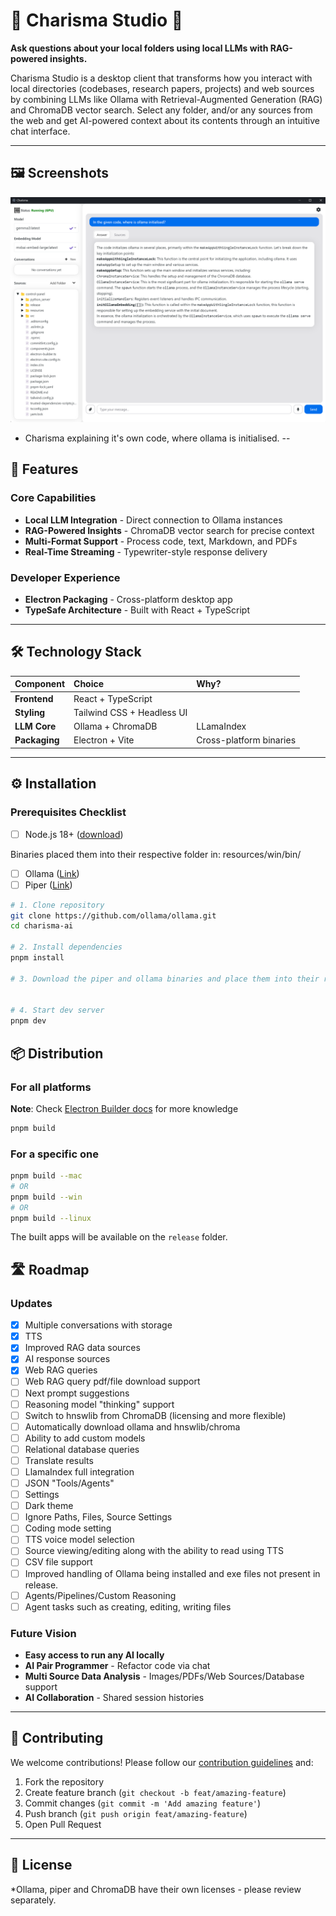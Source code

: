 # 🌟 Charisma Studio 🌟

**Ask questions about your local folders using local LLMs with RAG-powered insights.**

Charisma Studio is a desktop client that transforms how you interact with local directories (codebases, research papers, projects) and web sources by combining LLMs like Ollama with Retrieval-Augmented Generation (RAG) and ChromaDB vector search. Select any folder, and/or any sources from the web and get AI-powered context about its contents through an intuitive chat interface.

---

## 🖼️ Screenshots
![Screenshot](screenshots/Screenshot.png)
- Charisma explaining it's own code, where ollama is initialised.
--

## 🚀 Features

### Core Capabilities

- **Local LLM Integration** - Direct connection to Ollama instances
- **RAG-Powered Insights** - ChromaDB vector search for precise context
- **Multi-Format Support** - Process code, text, Markdown, and PDFs
- **Real-Time Streaming** - Typewriter-style response delivery

### Developer Experience

- **Electron Packaging** - Cross-platform desktop app
- **TypeSafe Architecture** - Built with React + TypeScript

---

## 🛠 Technology Stack

| Component | Choice | Why? |
| :-- | :-- | :-- |
| **Frontend** | React + TypeScript |
| **Styling** | Tailwind CSS + Headless UI |
| **LLM Core** | Ollama + ChromaDB | LLamaIndex | Local-first, privacy focused |
| **Packaging** | Electron + Vite | Cross-platform binaries |


---

## ⚙️ Installation

### Prerequisites Checklist

- [ ] Node.js 18+ ([download](https://nodejs.org/))

Binaries placed them into their respective folder in: resources/win/bin/
- [ ] Ollama ([Link](https://github.com/ollama/ollama/releases)) 
- [ ] Piper ([Link](https://github.com/rhasspy/piper/releases)) 

```bash
# 1. Clone repository
git clone https://github.com/ollama/ollama.git
cd charisma-ai

# 2. Install dependencies
pnpm install

# 3. Download the piper and ollama binaries and place them into their respective folder in: resources/win/bin/ 


# 4. Start dev server
pnpm dev
```

## 📦 Distribution

### For all platforms

**Note**: Check [Electron Builder docs](https://www.electron.build/cli) for more knowledge

```bash
pnpm build
```

### For a specific one

```bash
pnpm build --mac
# OR
pnpm build --win
# OR
pnpm build --linux
```

The built apps will be available on the `release` folder.

## 🛣 Roadmap

### Updates

- [x] Multiple conversations with storage
- [x] TTS
- [x] Improved RAG data sources
- [x] AI response sources
- [x] Web RAG queries
- [ ] Web RAG query pdf/file download support
- [ ] Next prompt suggestions
- [ ] Reasoning model "thinking" support
- [ ] Switch to hnswlib from ChromaDB (licensing and more flexible)
- [ ] Automatically download ollama and hnswlib/chroma
- [ ] Ability to add custom models
- [ ] Relational database queries
- [ ] Translate results
- [ ] LlamaIndex full integration
- [ ] JSON "Tools/Agents"
- [ ] Settings
- [ ] Dark theme
- [ ] Ignore Paths, Files, Source Settings
- [ ] Coding mode setting
- [ ] TTS voice model selection
- [ ] Source viewing/editing along with the ability to read using TTS
- [ ] CSV file support
- [ ] Improved handling of Ollama being installed and exe files not present in release.
- [ ] Agents/Pipelines/Custom Reasoning
- [ ] Agent tasks such as creating, editing, writing files

### Future Vision

- **Easy access to run any AI locally** 
- **AI Pair Programmer** - Refactor code via chat
- **Multi Source Data Analysis** - Images/PDFs/Web Sources/Database support
- **AI Collaboration** - Shared session histories

---

## 🤝 Contributing

We welcome contributions! Please follow our [contribution guidelines](CONTRIBUTING.md) and:

1. Fork the repository
2. Create feature branch (`git checkout -b feat/amazing-feature`)
3. Commit changes (`git commit -m 'Add amazing feature'`)
4. Push branch (`git push origin feat/amazing-feature`)
5. Open Pull Request

---

## 📜 License

*Ollama, piper and ChromaDB have their own licenses - please review separately.
